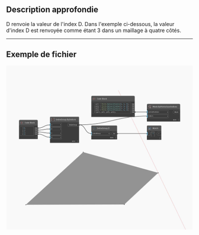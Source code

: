 ## Description approfondie
D renvoie la valeur de l'index D. Dans l'exemple ci-dessous, la valeur d'index D est renvoyée comme étant 3 dans un maillage à quatre côtés.
___
## Exemple de fichier

![D](./Autodesk.DesignScript.Geometry.IndexGroup.D_img.jpg)

